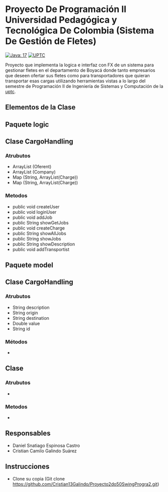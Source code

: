 # Proyecto De Programación II Universidad Pedagógica y Tecnológica De Colombia (Sistema De Gestión de Fletes)
[![Java: 17](https://img.shields.io/badge/Java-17+-green)](#)
[![UPTC](https://img.shields.io/badge/UPTC-Programacion%202-yellowgreen)](#)

Proyecto que implementa la logica e interfaz con FX de un sistema para gestionar fletes en el departamento de Boyacá donde tanto empresarios que deseen ofertar sus fletes como para transportadores que quieran transportar esas cargas utilizando herramientas vistas a lo largo del semestre de Programación II de Ingeniería de Sistemas y Computación de la [uptc](http://www.uptc.edu.co).

## Elementos de la Clase

## Paquete logic
## Clase CargoHandling
### Atrubutos

- ArrayList (Oferent)
- ArrayList (Company)
- Map (String, ArrayList(Charge))
- Map (String, ArrayList(Charge))

### Metodos
- public void createUser
- public void loginUser
- public void addJob
- public String showGetJobs
- public void createCharge
- public String showAllJobs
- public String showJobs
- public String showDescription
- public void addTransportist


## Paquete model
## Clase CargoHandling
### Atrubutos

- String description 
- String origin
- String destination
- Double value
- String id

### Métodos

- 

## Clase 
### Atrubutos

-

### Metodos

-


## Responsables

- Daniel Snatiago Espinosa Castro
- Cristian Camilo Galindo Suárez

## Instrucciones

- Clone su copia (Git clone https://github.com/Cristian13Galindo/Proyecto2do50SwingProgra2.git)

